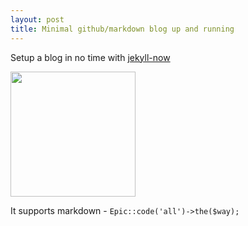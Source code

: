 ```yaml
---
layout: post
title: Minimal github/markdown blog up and running
---
```

Setup a blog in no time with [jekyll-now](https://github.com/barryclark/jekyll-now)

<img width="200px" src="https://images.unsplash.com/photo-1502209524164-acea936639a2?ixlib=rb-1.2.1&ixid=eyJhcHBfaWQiOjEyMDd9&auto=format&fit=crop&w=1950&q=80">

It supports markdown - `Epic::code('all')->the($way);`

